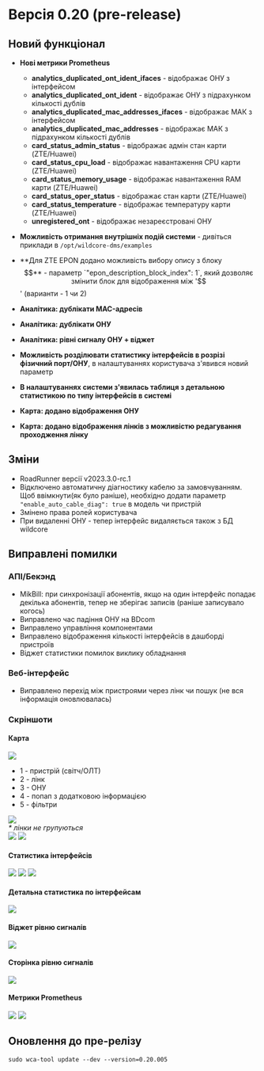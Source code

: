 # Версія 0.20 (pre-release)

## Новий функціонал
- **Нові метрики Prometheus**
    - **analytics_duplicated_ont_ident_ifaces** - відображає ОНУ з інтерфейсом 
    - **analytics_duplicated_ont_ident** - відображає ОНУ з підрахунком кількості дублів
    - **analytics_duplicated_mac_addresses_ifaces** - відображає МАК з інтерфейсом
    - **analytics_duplicated_mac_addresses** - відображає МАК з підрахунком кількості дублів
    - **card_status_admin_status** - відображає адмін стан карти (ZTE/Huawei)
    - **card_status_cpu_load** - відображає навантаження CPU карти (ZTE/Huawei)
    - **card_status_memory_usage** - відображає навантаження RAM карти (ZTE/Huawei)
    - **card_status_oper_status** - відображає стан карти (ZTE/Huawei)
    - **card_status_temperature** - відображає температуру карти (ZTE/Huawei)
    - **unregistered_ont** - відображає незареєстровані ОНУ 

- **Можливість отримання внутрішніх подій системи** - дивіться приклади в `/opt/wildcore-dms/examples`
- **Для ZTE EPON додано можливість вибору опису з блоку $$** - параметр `"epon_description_block_index": 1`, який дозволяє змінити блок для відображення між '$$' (варианти - 1 чи 2)   
- **Аналітика: дублікати MAC-адресів**
- **Аналітика: дублікати ОНУ**
- **Аналітика: рівні сигналу ОНУ + віджет**
- **Можливість розділювати статистику інтерфейсів в розрізі фізичний порт/ОНУ**, в налаштуваннях користувача з'явився новий параметр 
- **В налаштуваннях системи з'явилась таблиця з детальною статистикою по типу інтерфейсів в системі**
- **Карта: додано відображення ОНУ**
- **Карта: додано відображення лінків з можливістю редагування проходження лінку**

## Зміни

- RoadRunner версії v2023.3.0-rc.1
- Відключено автоматичну діагностику кабелю за замовчуванням. Щоб ввімкнути(як було раніше), необхідно додати параметр `"enable_auto_cable_diag": true` в модель чи пристрій
- Змінено права ролей користувача
- При видаленні ОНУ - тепер інтерфейс видаляється також з БД wildcore   



## Виправлені помилки

### АПІ/Бекэнд
  - MikBill: при синхронізації абонентів, якщо на один інтерфейс попадає декілька абонентів, тепер не зберігає записів (раніше записувало когось)
  - Виправлено час падіння ОНУ на BDcom
  - Виправлено управління компонентами
  - Виправлено відображення кількості інтерфейсів в дашборді пристроїв
  - Віджет статистики помилок виклику обладнання 

### Веб-інтерфейс
  - Виправлено перехід між пристроями через лінк чи пошук (не вся інформація оновлювалась)


### Скріншоти
#### Карта
![](../assets/0_20/map_all.png)    

* 1 - пристрій (світч/ОЛТ)
* 2 - лінк 
* 3 - ОНУ
* 4 - попап з додатковою інформацією
* 5 - фільтри

![](../assets/0_20/map_grouping.png)    
_* лінки не групуються_    
![](../assets/0_20/map_edit_link.png)
![](../assets/0_20/link_popup.png)

#### Статистика інтерфейсів
![](../assets/0_20/stat_on_device.png)
![](../assets/0_20/stat_on_device_dashboard.png)
![](../assets/0_20/stat_config.png)

#### Детальна статистика по інтерфейсам
![](../assets/0_20/interface_detailed_stat.png)

#### Віджет рівню сигналів
![](../assets/0_20/widget_onts.png)

#### Сторінка рівню сигналів 
![](../assets/0_20/onts_signal_strength.png)

#### Метрики Prometheus 
![](../assets/0_20/metrics_1.png)
![](../assets/0_20/metrics_2.png)


## Оновлення до пре-релізу
```shell
sudo wca-tool update --dev --version=0.20.005
```